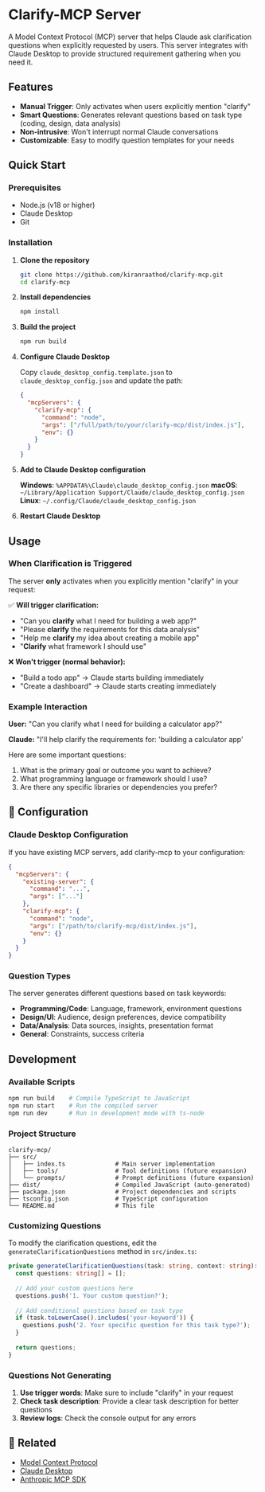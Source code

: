 # Clarify-MCP Server

A Model Context Protocol (MCP) server that helps Claude ask clarification questions when explicitly requested by users. This server integrates with Claude Desktop to provide structured requirement gathering when you need it.

## Features

- **Manual Trigger**: Only activates when users explicitly mention "clarify" 
- **Smart Questions**: Generates relevant questions based on task type (coding, design, data analysis)
- **Non-intrusive**: Won't interrupt normal Claude conversations
- **Customizable**: Easy to modify question templates for your needs

## Quick Start

### Prerequisites

- Node.js (v18 or higher)
- Claude Desktop
- Git

### Installation

1. **Clone the repository**
   ```bash
   git clone https://github.com/kiranraathod/clarify-mcp.git
   cd clarify-mcp
   ```

2. **Install dependencies**
   ```bash
   npm install
   ```

3. **Build the project**
   ```bash
   npm run build
   ```

4. **Configure Claude Desktop**
   
   Copy `claude_desktop_config.template.json` to `claude_desktop_config.json` and update the path:
   ```json
   {
     "mcpServers": {
       "clarify-mcp": {
         "command": "node",
         "args": ["/full/path/to/your/clarify-mcp/dist/index.js"],
         "env": {}
       }
     }
   }
   ```

5. **Add to Claude Desktop configuration**
   
   **Windows**: `%APPDATA%\Claude\claude_desktop_config.json`
   **macOS**: `~/Library/Application Support/Claude/claude_desktop_config.json`
   **Linux**: `~/.config/Claude/claude_desktop_config.json`

6. **Restart Claude Desktop**

## Usage

### When Clarification is Triggered

The server **only** activates when you explicitly mention "clarify" in your request:

✅ **Will trigger clarification:**
- "Can you **clarify** what I need for building a web app?"
- "Please **clarify** the requirements for this data analysis"
- "Help me **clarify** my idea about creating a mobile app"
- "**Clarify** what framework I should use"

❌ **Won't trigger (normal behavior):**
- "Build a todo app" → Claude starts building immediately
- "Create a dashboard" → Claude starts creating immediately


### Example Interaction

**User:** "Can you clarify what I need for building a calculator app?"

**Claude:** "I'll help clarify the requirements for: 'building a calculator app'

Here are some important questions:
1. What is the primary goal or outcome you want to achieve?
2. What programming language or framework should I use?
3. Are there any specific libraries or dependencies you prefer?


## 🔧 Configuration

### Claude Desktop Configuration

If you have existing MCP servers, add clarify-mcp to your configuration:

```json
{
  "mcpServers": {
    "existing-server": {
      "command": "...",
      "args": ["..."]
    },
    "clarify-mcp": {
      "command": "node",
      "args": ["/path/to/clarify-mcp/dist/index.js"],
      "env": {}
    }
  }
}
```

### Question Types

The server generates different questions based on task keywords:

- **Programming/Code**: Language, framework, environment questions
- **Design/UI**: Audience, design preferences, device compatibility
- **Data/Analysis**: Data sources, insights, presentation format
- **General**: Constraints, success criteria

## Development

### Available Scripts

```bash
npm run build    # Compile TypeScript to JavaScript
npm run start    # Run the compiled server
npm run dev      # Run in development mode with ts-node
```

### Project Structure

```
clarify-mcp/
├── src/
│   ├── index.ts              # Main server implementation
│   ├── tools/                # Tool definitions (future expansion)
│   └── prompts/              # Prompt definitions (future expansion)
├── dist/                     # Compiled JavaScript (auto-generated)
├── package.json              # Project dependencies and scripts
├── tsconfig.json             # TypeScript configuration
└── README.md                 # This file
```

### Customizing Questions

To modify the clarification questions, edit the `generateClarificationQuestions` method in `src/index.ts`:

```typescript
private generateClarificationQuestions(task: string, context: string): string[] {
  const questions: string[] = [];
  
  // Add your custom questions here
  questions.push('1. Your custom question?');
  
  // Add conditional questions based on task type
  if (task.toLowerCase().includes('your-keyword')) {
    questions.push('2. Your specific question for this task type?');
  }
  
  return questions;
}
```



### Questions Not Generating

1. **Use trigger words**: Make sure to include "clarify" in your request
2. **Check task description**: Provide a clear task description for better questions
3. **Review logs**: Check the console output for any errors

## 🔗 Related

- [Model Context Protocol](https://modelcontextprotocol.io/)
- [Claude Desktop](https://claude.ai/desktop)
- [Anthropic MCP SDK](https://github.com/modelcontextprotocol/sdk)

